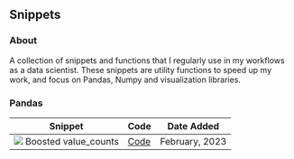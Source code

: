 ## Snippets


### About
A collection of snippets and functions that I regularly use in my workflows as a data scientist. These snippets are utility functions to speed up my work, and focus on Pandas, Numpy and visualization libraries.


### Pandas
| Snippet  | Code | Date Added |
| ------------- | ------------- | ------------ |
| ![](https://img.shields.io/badge/NEW-success/?style=flat-square) Boosted value_counts | [Code](./PandasApply/)| February, 2023|